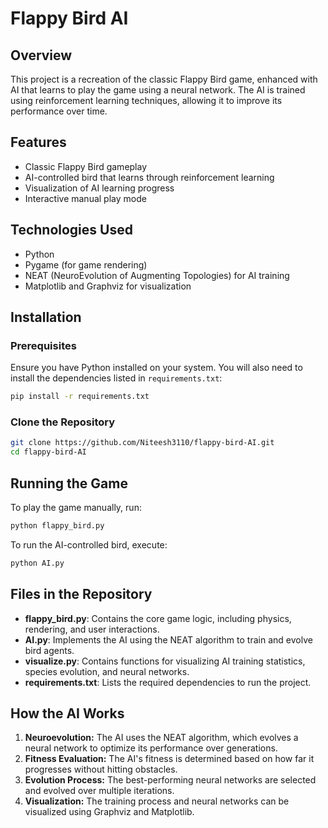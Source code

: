 # Flappy Bird AI

## Overview

This project is a recreation of the classic Flappy Bird game, enhanced with AI that learns to play the game using a neural network. The AI is trained using reinforcement learning techniques, allowing it to improve its performance over time.

## Features

- Classic Flappy Bird gameplay
- AI-controlled bird that learns through reinforcement learning
- Visualization of AI learning progress
- Interactive manual play mode

## Technologies Used

- Python
- Pygame (for game rendering)
- NEAT (NeuroEvolution of Augmenting Topologies) for AI training
- Matplotlib and Graphviz for visualization

## Installation

### Prerequisites

Ensure you have Python installed on your system. You will also need to install the dependencies listed in `requirements.txt`:

```sh
pip install -r requirements.txt
```

### Clone the Repository

```sh
git clone https://github.com/Niteesh3110/flappy-bird-AI.git
cd flappy-bird-AI
```

## Running the Game

To play the game manually, run:

```sh
python flappy_bird.py
```

To run the AI-controlled bird, execute:

```sh
python AI.py
```

## Files in the Repository

- **flappy_bird.py**: Contains the core game logic, including physics, rendering, and user interactions.
- **AI.py**: Implements the AI using the NEAT algorithm to train and evolve bird agents.
- **visualize.py**: Contains functions for visualizing AI training statistics, species evolution, and neural networks.
- **requirements.txt**: Lists the required dependencies to run the project.

## How the AI Works

1. **Neuroevolution:** The AI uses the NEAT algorithm, which evolves a neural network to optimize its performance over generations.
2. **Fitness Evaluation:** The AI's fitness is determined based on how far it progresses without hitting obstacles.
3. **Evolution Process:** The best-performing neural networks are selected and evolved over multiple iterations.
4. **Visualization:** The training process and neural networks can be visualized using Graphviz and Matplotlib.
